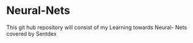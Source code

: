 # Neural-Nets
This git hub repository will consist of my Learning towards Neural- Nets covered by Sentdex
